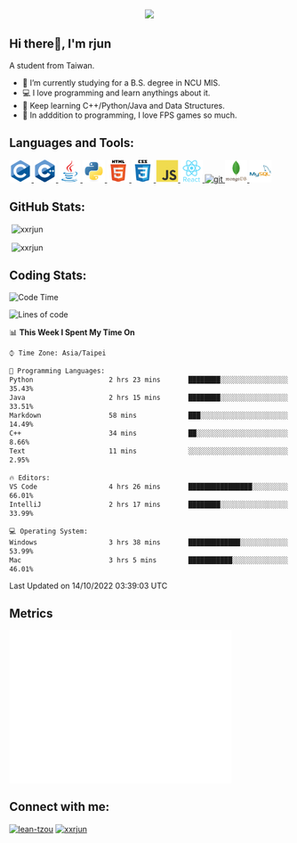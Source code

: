 <h3 align="center">
  <a href="https://git.io/typing-svg">
    <!--     <img src="https://readme-typing-svg.herokuapp.com/?lines=Hello,+There!;This+is+xxrjun....;Nice+to+meet+you!&center=true&size=30"> -->
    <img
      src="https://readme-typing-svg.herokuapp.com?font=Charis+SIL&size=30&duration=3000&color=1AACF7&center=true&vCenter=true&lines=Hello%2C+There!;This+is+rjun!;Nice+to+meet+you!">
  </a>
  </h1>

<h2 align="left">Hi there👋, I'm rjun</h1>
<p align="left">A student from Taiwan.</p>

- 🔭 I’m currently studying for a B.S. degree in NCU MIS.
- 💻 I love programming and learn anythings about it.
- 📝 Keep learning C++/Python/Java and Data Structures.
- 🔫 In adddition to programming, I love FPS games so much.

<h2 align="left">Languages and Tools:</h2>
<p align="left">
  <a href="https://www.cprogramming.com/" target="_blank" rel="noreferrer">
    <img
      src="https://raw.githubusercontent.com/devicons/devicon/master/icons/c/c-original.svg"
      alt="c"
      width="40"
      height="40"
    />
  </a>
  <a href="https://www.w3schools.com/cpp/" target="_blank" rel="noreferrer">
    <img
      src="https://raw.githubusercontent.com/devicons/devicon/master/icons/cplusplus/cplusplus-original.svg"
      alt="cplusplus"
      width="40"
      height="40"
    />
  </a>
  <a href="https://www.java.com" target="_blank" rel="noreferrer">
    <img
      src="https://raw.githubusercontent.com/devicons/devicon/master/icons/java/java-original.svg"
      alt="java"
      width="40"
      height="40"
    />
  </a>
  <a href="https://www.python.org" target="_blank" rel="noreferrer">
    <img
      src="https://raw.githubusercontent.com/devicons/devicon/master/icons/python/python-original.svg"
      alt="python"
      width="40"
      height="40"
    />
  </a>
  <a href="https://www.w3.org/html/" target="_blank" rel="noreferrer">
    <img
      src="https://raw.githubusercontent.com/devicons/devicon/master/icons/html5/html5-original-wordmark.svg"
      alt="html5"
      width="40"
      height="40"
    />
  </a>
  <a href="https://www.w3schools.com/css/" target="_blank" rel="noreferrer">
    <img
      src="https://raw.githubusercontent.com/devicons/devicon/master/icons/css3/css3-original-wordmark.svg"
      alt="css3"
      width="40"
      height="40"
    />
  </a>
  <a href="https://developer.mozilla.org/en-US/docs/Web/JavaScript" target="_blank" rel="noreferrer">
    <img
      src="https://raw.githubusercontent.com/devicons/devicon/master/icons/javascript/javascript-original.svg"
      alt="javascript"
      width="40"
      height="40"
    />
  </a>
  <a href="https://reactjs.org/" target="_blank" rel="noreferrer">
    <img
      src="https://raw.githubusercontent.com/devicons/devicon/master/icons/react/react-original-wordmark.svg"
      alt="react"
      width="40"
      height="40"
    />
  </a>
  <a href="https://git-scm.com/" target="_blank" rel="noreferrer">
    <img src="https://www.vectorlogo.zone/logos/git-scm/git-scm-icon.svg" alt="git" width="40" height="40" />
  </a>
  <a href="https://www.mongodb.com/" target="_blank" rel="noreferrer">
    <img
      src="https://raw.githubusercontent.com/devicons/devicon/master/icons/mongodb/mongodb-original-wordmark.svg"
      alt="mongodb"
      width="40"
      height="40"
    />
  </a>
  <a href="https://www.mysql.com/" target="_blank" rel="noreferrer">
    <img
      src="https://raw.githubusercontent.com/devicons/devicon/master/icons/mysql/mysql-original-wordmark.svg"
      alt="mysql"
      width="40"
      height="40"
    />
  </a>
</p>

<h2 align="left">GitHub Stats:</h2>

<p>
  &nbsp;<img
    align="center"
    src="https://github-readme-stats.vercel.app/api?username=xxrjun&show_icons=true&locale=en&theme=ayu-mirage"
    alt="xxrjun"
  />
</p>

<p>
  &nbsp;<img 
  align="center" 
  src="https://github-readme-streak-stats.herokuapp.com/?user=xxrjun&theme=ayu-mirage" 
  alt="xxrjun" 
  />
</p>

<h2 align="left">Coding Stats:</h2>

<!--START_SECTION:waka-->
![Code Time](http://img.shields.io/badge/Code%20Time-462%20hrs%204%20mins-blue)

![Lines of code](https://img.shields.io/badge/From%20Hello%20World%20I%27ve%20Written-3%20Million%20lines%20of%20code-blue)

📊 **This Week I Spent My Time On** 

```text
⌚︎ Time Zone: Asia/Taipei

💬 Programming Languages: 
Python                   2 hrs 23 mins       ████████░░░░░░░░░░░░░░░░░   35.43% 
Java                     2 hrs 15 mins       ████████░░░░░░░░░░░░░░░░░   33.51% 
Markdown                 58 mins             ███░░░░░░░░░░░░░░░░░░░░░░   14.49% 
C++                      34 mins             ██░░░░░░░░░░░░░░░░░░░░░░░   8.66% 
Text                     11 mins             ░░░░░░░░░░░░░░░░░░░░░░░░░   2.95%

🔥 Editors: 
VS Code                  4 hrs 26 mins       ████████████████░░░░░░░░░   66.01% 
IntelliJ                 2 hrs 17 mins       ████████░░░░░░░░░░░░░░░░░   33.99%

💻 Operating System: 
Windows                  3 hrs 38 mins       █████████████░░░░░░░░░░░░   53.99% 
Mac                      3 hrs 5 mins        ███████████░░░░░░░░░░░░░░   46.01%

```


 Last Updated on 14/10/2022 03:39:03 UTC
<!--END_SECTION:waka-->


<h2 align="left">Metrics</h2>

<img align="center" src="/github-metrics.svg" alt="Metrics" width="400">

<h2 align="left">Connect with me:</h2>
<p align="left">
  <a href="https://linkedin.com/in/lean-tzou"
    target="blank"><img align="center"
      src="https://raw.githubusercontent.com/rahuldkjain/github-profile-readme-generator/master/src/images/icons/Social/linked-in-alt.svg"
      alt="lean-tzou"
      height="30"
      width="40" /></a>
  <a href="https://www.leetcode.com/xxrjun"
    target="blank"><img align="center"
      src="https://raw.githubusercontent.com/rahuldkjain/github-profile-readme-generator/master/src/images/icons/Social/leet-code.svg"
      alt="xxrjun"
      height="30"
      width="40" /></a>
</p>

